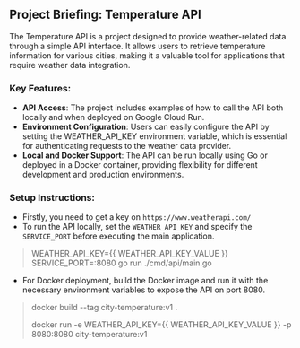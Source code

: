 ## Project Briefing: Temperature API
The Temperature API is a project designed to provide weather-related data through a simple API interface. It allows users to retrieve temperature information for various cities, making it a valuable tool for applications that require weather data integration.

### Key Features:
- **API Access**: The project includes examples of how to call the API both locally and when deployed on Google Cloud Run.
- **Environment Configuration**: Users can easily configure the API by setting the WEATHER_API_KEY environment variable, which is essential for authenticating requests to the weather data provider.
- **Local and Docker Support**: The API can be run locally using Go or deployed in a Docker container, providing flexibility for different development and production environments.
### Setup Instructions:
 - Firstly, you need to get a key on ``https://www.weatherapi.com/``
 - To run the API locally, set the ``WEATHER_API_KEY`` and specify the ``SERVICE_PORT`` before executing the main application.
> WEATHER_API_KEY={{ WEATHER_API_KEY_VALUE }} SERVICE_PORT=:8080 go run ./cmd/api/main.go

 - For Docker deployment, build the Docker image and run it with the necessary environment variables to expose the API on port 8080.

> docker build --tag city-temperature:v1 . 
>
> docker run -e WEATHER_API_KEY={{ WEATHER_API_KEY_VALUE }} -p 8080:8080 city-temperature:v1
